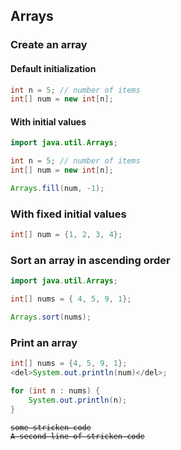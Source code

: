 ## Arrays

### Create an array 

#### Default initialization

```java
int n = 5; // number of items
int[] num = new int[n];
```
#### With initial values 

```java
import java.util.Arrays;

int n = 5; // number of items
int[] num = new int[n];

Arrays.fill(num, -1);

```

### With fixed initial values

```java
int[] num = {1, 2, 3, 4};
```

### Sort an array in ascending order

```java
import java.util.Arrays;

int[] nums = { 4, 5, 9, 1};

Arrays.sort(nums);
```

### Print an array 

```java
int[] nums = {4, 5, 9, 1};
<del>System.out.println(num)</del>;

for (int n : nums) {
    System.out.println(n);
}
```

<pre><code><del>some stricken code</del>
<del>A second line of stricken code</del>
</pre></code>
